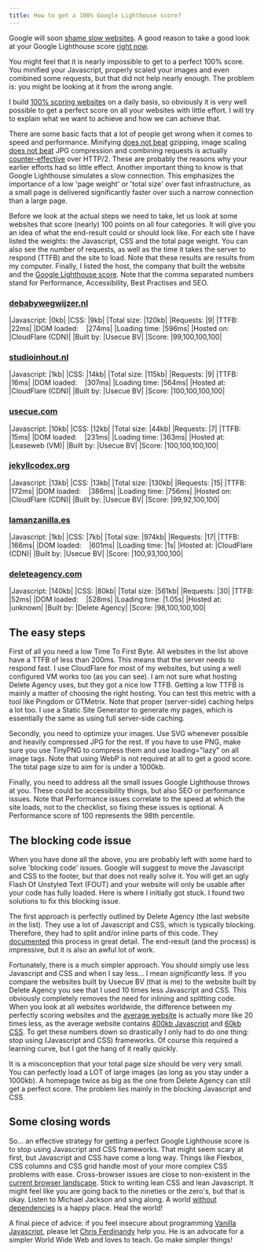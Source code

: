 ```yaml
---
title: How to get a 100% Google Lighthouse score?
---
```


Google will soon [shame slow websites](/blog/google-will-shame-slow-websites). A good reason to take a good look at your Google Lighthouse score [right now](https://web.dev/). 

You might feel that it is nearly impossible to get to a perfect 100% score. You minified your Javascript, properly scaled your images and even combined some requests, but that did not help nearly enough. The problem is: you might be looking at it from the wrong angle. 

I build [100% scoring websites](/uploads/100procentscore.jpg) on a daily basis, so obviously it is very well possible to get a perfect score on all your websites with little effort. I will try to explain what we want to achieve and how we can achieve that.

There are some basic facts that a lot of people get wrong when it comes to speed and performance. Minifying [does not beat](https://css-tricks.com/the-difference-between-minification-and-gzipping/) gzipping, image scaling [does not beat](http://users.wfu.edu/matthews/misc/graphics/ResVsComp/JpgResVsComp.html) JPG compression and combining requests is actually [counter-effective](https://designsystem.digital.gov/performance/http2/) over HTTP/2. These are probably the reasons why your earlier efforts had so little effect. Another important thing to know is that Google Lighthouse simulates a slow connection. This emphasizes the importance of a low 'page weight' or 'total size' over fast infrastructure, as a small page is delivered significantly faster over such a narrow connection than a large page.

Before we look at the actual steps we need to take, let us look at some websites that score (nearly) 100 points on all four categories. It will give you an idea of what the end-result could or should look like. For each site I have listed the weights: the Javascript, CSS and the total page weight. You can also see the number of requests, as well as the time it takes the server to respond (TTFB) and the site to load. Note that these results are results from my computer. Finally, I listed the host, the company that built the website and the [Google Lighthouse score](/blog/google-lighthouse-score). Note that the comma separated numbers stand for Performance, Accessibility, Best Practises and SEO.

### [debabywegwijzer.nl](https://www.debabywegwijzer.nl/)

|Javascript: |0kb|
|CSS: |9kb|
|Total size: |120kb|
|Requests: |9|
|TTFB: |22ms|
|DOM loaded: &nbsp; &nbsp;|274ms|
|Loading time: |596ms|
|Hosted on: |CloudFlare (CDN)|
|Built by: |Usecue BV|
|Score: |99,100,100,100|

### [studioinhout.nl](https://www.studioinhout.nl/)

|Javascript: |1kb|
|CSS: |14kb|
|Total size: |115kb|
|Requests: |9|
|TTFB: |16ms|
|DOM loaded: &nbsp; &nbsp;|307ms|
|Loading time: |564ms|
|Hosted at: |CloudFlare (CDN)|
|Built by: |Usecue BV|
|Score: |100,100,100,100|

### [usecue.com](https://www.usecue.com/)

|Javascript: |10kb|
|CSS: |12kb|
|Total size: |44kb|
|Requests: |7|
|TTFB: |15ms|
|DOM loaded: &nbsp; &nbsp;|231ms|
|Loading time: |363ms|
|Hosted at: |Leaseweb (VM)|
|Built by: |Usecue BV|
|Score: |100,100,100,100|

### [jekyllcodex.org](https://jekyllcodex.org/)

|Javascript: |13kb|
|CSS: |13kb|
|Total size: |130kb|
|Requests: |15|
|TTFB: |172ms|
|DOM loaded: &nbsp; &nbsp;|386ms|
|Loading time: |756ms|
|Hosted on: |CloudFlare (CDN)|
|Built by: |Usecue BV|
|Score: |99,92,100,100|

### [lamanzanilla.es](https://lamanzanilla.es/)

|Javascript: |1kb|
|CSS: |7kb|
|Total size: |974kb|
|Requests: |17|
|TTFB: |166ms|
|DOM loaded: &nbsp; &nbsp;|601ms|
|Loading time: |1s|
|Hosted at: |CloudFlare (CDN)|
|Built by: |Usecue BV|
|Score: |100,93,100,100|

### [deleteagency.com](https://www.deleteagency.com/)

|Javascript: |140kb|
|CSS: |80kb|
|Total size: |561kb|
|Requests: |30|
|TTFB: |52ms|
|DOM loaded: &nbsp; &nbsp;|528ms|
|Loading time: |1.05s|
|Hosted at: |unknown|
|Built by: |Delete Agency|
|Score: |98,100,100,100|

## The easy steps

First of all you need a low Time To First Byte. All websites in the list above have a TTFB of less than 200ms. This means that the server needs to respond fast. I use CloudFlare for most of my websites, but using a well configured VM works too (as you can see). I am not sure what hosting Delete Agency uses, but they got a nice low TTFB. Getting a low TTFB is mainly a matter of choosing the right hosting. You can test this metric with a tool like Pingdom or GTMetrix. Note that proper (server-side) caching helps a lot too. I use a Static Site Generator to generate my pages, which is essentially the same as using full server-side caching.

Secondly, you need to optimize your images. Use SVG whenever possible and heavily compressed JPG for the rest. If you have to use PNG, make sure you use TinyPNG to compress them and use loading="lazy" on all image tags. Note that using WebP is not required at all to get a good score. The total page size to aim for is under a 1000kb.

Finally, you need to address all the small issues Google Lighthouse throws at you. These could be accessibility things, but also SEO or performance issues. Note that Performance issues correlate to the speed at which the site loads, not to the checklist, so fixing these issues is optional. A Performance score of 100 represents the 98th percentile.

## The blocking code issue

When you have done all the above, you are probably left with some hard to solve 'blocking code' issues. Google will suggest to move the Javascript and CSS to the footer, but that does not really solve it. You will get an ugly Flash Of Unstyled Text (FOUT) and your website will only be usable after your code has fully loaded. Here is where I initially got stuck. I found two solutions to fix this blocking issue.

The first approach is perfectly outlined by Delete Agency (the last website in the list). They use a lot of Javascript and CSS, which is typically blocking. Therefore, they had to split and/or inline parts of this code. They [documented](https://www.deleteagency.com/blog/how-to-get-a-100-percents-lighthouse-performance-score) this process in great detail. The end-result (and the process) is impressive, but it is also an awful lot of work.

Fortunately, there is a much simpler approach. You should simply use less Javascript and CSS and when I say less... I mean *significantly* less. If you compare the websites built by Usecue BV (that is me) to the website built by Delete Agency you see that I used 10 times less Javascript and CSS. This obviously completely removes the need for inlining and splitting code. When you look at all websites worldwide, the difference between my perfectly scoring websites and the [average website](https://www.igvita.com/2016/01/12/the-average-page-is-a-myth/) is actually more like 20 times less, as the average website contains [400kb Javascript](https://httparchive.org/reports/state-of-javascript#bytesJs) and [60kb CSS](https://httparchive.org/reports/page-weight#bytesCss). To get these numbers down so drastically I only had to do one thing: stop using (Javascript and CSS) frameworks. Of course this required a learning curve, but I got the hang of it really quickly.

It is a misconception that your total page size should be very very small. You can perfectly load a LOT of large images (as long as you stay under a 1000kb). A homepage twice as big as the one from Delete Agency can still get a perfect score. The problem lies mainly in the blocking Javascript and CSS.

## Some closing words

So... an effective strategy for getting a perfect Google Lighthouse score is to stop using Javascript and CSS frameworks. That might seem scary at first, but Javascript and CSS have come a long way. Things like Flexbox, CSS columns and CSS grid handle most of your more complex CSS problems with ease. Cross-browser issues are close to non-existent in the [current browser landscape](https://www.netmarketshare.com/browser-market-share.aspx). Stick to writing lean CSS and lean Javascript. It might feel like you are going back to the nineties or the zero's, but that is okay. Listen to Michael Jackson and sing along. A world [without dependencies](/blog/code-warriors/) is a happy place. Heal the world!

A final piece of advice: if you feel insecure about programming [Vanilla Javascript](https://gomakethings.com/), please let [Chris Ferdinandy](https://gomakethings.com/) help you. He is an advocate for a simpler World Wide Web and loves to teach. Go make simpler things!

